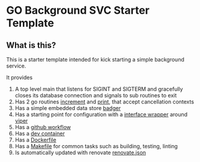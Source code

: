 # GO Background SVC Starter Template

## What is this?

This is a starter template intended for kick starting a simple background service.

It provides

1) A top level main that listens for SIGINT and SIGTERM and gracefully closes its database connection and signals to sub routines to exit
2) Has 2 go routines [increment](./incrementor/increment.go) and [print](./incrementor/print.go), that accept cancellation contexts
3) Has a simple embedded data store [badger](https://dgraph.io/docs/badger)
4) Has a starting point for configuration with a [interface wrapper](./config//config.go) around [viper](https://github.com/spf13/viper)
5) Has a [github workflow](https://github.com/curium-rocks/flows/blob/main/.github/workflows/golang.yml)
6) Has a [dev container](./.devcontainer/devcontainer.json)
7) Has a [Dockerfile](./Dockerfile)
8) Has a [Makefile](./Makefile) for common tasks such as building, testing, linting
9) Is automatically updated with renovate [renovate.json](./renovate.json)
